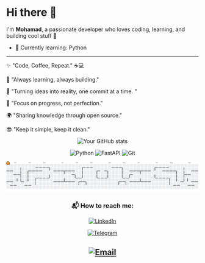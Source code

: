 # Hi there 👋  
I'm __Mohamad__, a passionate developer who loves coding, learning, and building cool stuff 🚀  
- 🌱 Currently learning: Python 
---

✨ "Code, Coffee, Repeat." ☕💻

🚀 "Always learning, always building."

🧩 "Turning ideas into reality, one commit at a time. "

🎯 "Focus on progress, not perfection."

🌍 "Sharing knowledge through open source."

😎 "Keep it simple, keep it clean."

<div align="center">

![Your GitHub stats](https://github-readme-stats.vercel.app/api?username=mohamadshakibaa&show_icons=true&theme=radical)

![Python](https://img.shields.io/badge/Python-3776AB?logo=python&logoColor=white)
![FastAPI](https://img.shields.io/badge/FastAPI-009688?logo=fastapi&logoColor=white) 
![Git](https://img.shields.io/badge/-Git-F05032?logo=git&logoColor=white)

<picture>
  <source media="(prefers-color-scheme: dark)" srcset="https://raw.githubusercontent.com/mohamadshakibaa/mohamadshakibaa/output/pacman-contribution-graph-dark.svg" />
  <source media="(prefers-color-scheme: light)" srcset="https://raw.githubusercontent.com/mohamadshakibaa/mohamadshakibaa/output/pacman-contribution-graph.svg" />
  <img alt="My Contribution Graph (Pac-Man)" src="https://raw.githubusercontent.com/mohamadshakibaa/mohamadshakibaa/output/pacman-contribution-graph.svg" />
</picture>

### 📬 How to reach me:

[![LinkedIn](https://img.shields.io/badge/LinkedIn-0A66C2?logo=linkedin&logoColor=white&style=flat-square)](https://www.linkedin.com/in/mohamadshakiba/)

[![Telegram](https://img.shields.io/badge/Telegram-2AABEE?logo=telegram&logoColor=white&style=flat-square)](https://t.me/mohamadshakiba)

[![Email](https://img.shields.io/badge/Email-D14836?logo=gmail&logoColor=white&style=flat-square)](mailto:mohamadrasol123@gmail.com)
---